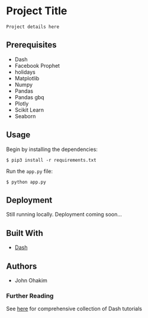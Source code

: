 # Project Title
```
Project details here
```

## Prerequisites

- Dash
- Facebook Prophet
- holidays
- Matplotlib
- Numpy
- Pandas
- Pandas gbq
- Plotly
- Scikit Learn
- Seaborn

## Usage

Begin by installing the dependencies:

 ```
 $ pip3 install -r requirements.txt
 
 ```
 
Run the `app.py` file:

 ```
 $ python app.py
 
 ```

## Deployment

Still running locally. Deployment coming soon...

## Built With

- [Dash](https://dash.plotly.com/introduction)

## Authors

- John Ohakim

### Further Reading
See [here](https://github.com/ucg8j/awesome-dash#tutorials) for comprehensive collection of Dash tutorials




 
  



